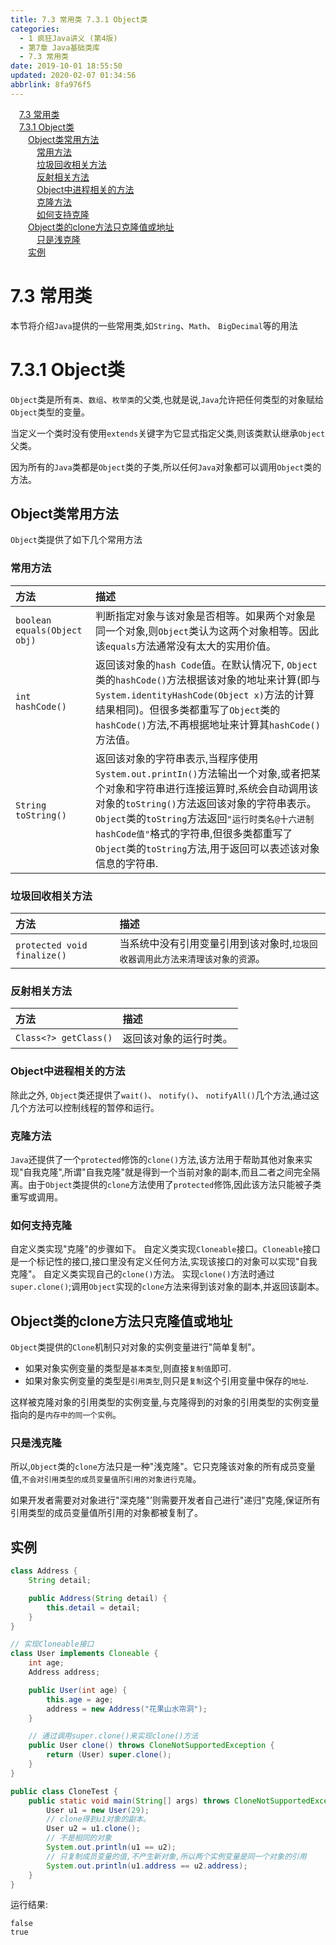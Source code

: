 ```yaml
---
title: 7.3 常用类 7.3.1 Object类
categories: 
  - 1 疯狂Java讲义 (第4版)
  - 第7章 Java基础类库
  - 7.3 常用类
date: 2019-10-01 18:55:50
updated: 2020-02-07 01:34:56
abbrlink: 8fa976f5
---
```

<div id='my_toc'><a href="/JavaReadingNotes/8fa976f5/#7-3-常用类" class="header_1">7.3 常用类</a>&nbsp;<br><a href="/JavaReadingNotes/8fa976f5/#7-3-1-Object类" class="header_1">7.3.1 Object类</a>&nbsp;<br><a href="/JavaReadingNotes/8fa976f5/#Object类常用方法" class="header_2">Object类常用方法</a>&nbsp;<br><a href="/JavaReadingNotes/8fa976f5/#常用方法" class="header_3">常用方法</a>&nbsp;<br><a href="/JavaReadingNotes/8fa976f5/#垃圾回收相关方法" class="header_3">垃圾回收相关方法</a>&nbsp;<br><a href="/JavaReadingNotes/8fa976f5/#反射相关方法" class="header_3">反射相关方法</a>&nbsp;<br><a href="/JavaReadingNotes/8fa976f5/#Object中进程相关的方法" class="header_3">Object中进程相关的方法</a>&nbsp;<br><a href="/JavaReadingNotes/8fa976f5/#克隆方法" class="header_3">克隆方法</a>&nbsp;<br><a href="/JavaReadingNotes/8fa976f5/#如何支持克隆" class="header_3">如何支持克隆</a>&nbsp;<br><a href="/JavaReadingNotes/8fa976f5/#Object类的clone方法只克隆值或地址" class="header_2">Object类的clone方法只克隆值或地址</a>&nbsp;<br><a href="/JavaReadingNotes/8fa976f5/#只是浅克隆" class="header_3">只是浅克隆</a>&nbsp;<br><a href="/JavaReadingNotes/8fa976f5/#实例" class="header_2">实例</a>&nbsp;<br></div>
<style>.header_1{margin-left: 1em;}.header_2{margin-left: 2em;}.header_3{margin-left: 3em;}.header_4{margin-left: 4em;}.header_5{margin-left: 5em;}.header_6{margin-left: 6em;}</style>
<!--more-->
<script>if (navigator.platform.search('arm')==-1){document.getElementById('my_toc').style.display = 'none';}var e,p = document.getElementsByTagName('p');while (p.length>0) {e = p[0];e.parentElement.removeChild(e);}</script>

<!--end-->
<!--SSTStart-->
# 7.3 常用类 #
本节将介绍`Java`提供的一些常用类,如`String`、`Math`、 `BigDecimal`等的用法
# 7.3.1 Object类 #
`Object`类是所有`类`、`数组`、`枚举类`的父类,也就是说,`Java`允许把任何类型的对象赋给`Object`类型的变量。

当定义一个类时没有使用`extends`关键字为它显式指定父类,则该类默认继承`Object`父类。

因为所有的`Java`类都是`Object`类的子类,所以任何`Java`对象都可以调用`Object`类的方法。
## Object类常用方法 ##
`Object`类提供了如下几个常用方法
### 常用方法 ###
|方法|描述|
|:---|:---|
|`boolean equals(Object obj)`|判断指定对象与该对象是否相等。如果两个对象是同一个对象,则`Object`类认为这两个对象相等。因此该`equals`方法通常没有太大的实用价值。|
|`int hashCode()`|返回该对象的`hash Code`值。在默认情况下, `Object`类的`hashCode()`方法根据该对象的地址来计算(即与`System.identityHashCode(Object x)`方法的计算结果相同)。但很多类都重写了`Object`类的`hashCode()`方法,不再根据地址来计算其`hashCode()`方法值。|
|`String toString()`|返回该对象的字符串表示,当程序使用`System.out.printIn()`方法输出一个对象,或者把某个对象和字符串进行连接运算时,系统会自动调用该对象的`toString()`方法返回该对象的字符串表示。 `Object`类的`toString`方法返回`"运行时类名@十六进制hashCode值"`格式的字符串,但很多类都重写了`Object`类的`toString`方法,用于返回可以表述该对象信息的字符串.|
### 垃圾回收相关方法 ###
|方法|描述|
|:---|:---|
|`protected void finalize()`|当系统中没有引用变量引用到该对象时,`垃圾回收器调用此方法来清理该对象的资源`。|
### 反射相关方法 ###
|方法|描述|
|:---|:---|
|`Class<?> getClass()`|返回该对象的运行时类。|

### Object中进程相关的方法 ###
除此之外, `Object`类还提供了`wait()`、 `notify()`、 `notifyAll()`几个方法,通过这几个方法可以控制线程的暂停和运行。

### 克隆方法 ###
`Java`还提供了一个`protected`修饰的`clone()`方法,该方法用于帮助其他对象来实现"自我克隆",所谓"自我克隆"就是得到一个当前对象的副本,而且二者之间完全隔离。由于`Object`类提供的`clone`方法使用了`protected`修饰,因此该方法只能被子类重写或调用。
### 如何支持克隆 ###
自定义类实现"克隆"的步骤如下。
自定义类实现`Cloneable`接口。`Cloneable`接口是一个标记性的接口,接口里没有定义任何方法,实现该接口的对象可以实现"自我克隆"。
自定义类实现自己的`clone()`方法。
实现`clone()`方法时通过`super.clone()`;调用`Object`实现的`clone`方法来得到该对象的副本,并返回该副本。

## Object类的clone方法只克隆值或地址 ##
`Object`类提供的`Clone`机制只对对象的实例变量进行"简单复制"。
- 如果对象实例变量的类型是`基本类型`,则直接`复制值`即可.
- 如果对象实例变量的类型是`引用类型`,则只是`复制`这个引用变量中保存的`地址`.

这样被克隆对象的引用类型的实例变量,与克隆得到的对象的引用类型的实例变量指向的是`内存中的同一个实例`。
### 只是浅克隆 ###
所以,`Object`类的`clone`方法只是一种"浅克隆"。它只克隆该对象的所有成员变量值,`不会对引用类型的成员变量值所引用的对象进行克隆`。

如果开发者需要对对象进行"深克隆"’则需要开发者自己进行"递归"克隆,保证所有引用类型的成员变量值所引用的对象都被复制了。
<!--SSTStop-->
## 实例 ##
```java
class Address {
    String detail;

    public Address(String detail) {
        this.detail = detail;
    }
}

// 实现Cloneable接口
class User implements Cloneable {
    int age;
    Address address;

    public User(int age) {
        this.age = age;
        address = new Address("花果山水帘洞");
    }

    // 通过调用super.clone()来实现clone()方法
    public User clone() throws CloneNotSupportedException {
        return (User) super.clone();
    }
}

public class CloneTest {
    public static void main(String[] args) throws CloneNotSupportedException {
        User u1 = new User(29);
        // clone得到u1对象的副本。
        User u2 = u1.clone();
        // 不是相同的对象
        System.out.println(u1 == u2);
        // 只复制成员变量的值,不产生新对象,所以两个实例变量是同一个对象的引用
        System.out.println(u1.address == u2.address);
    }
}
```
运行结果:
```
false
true
```


